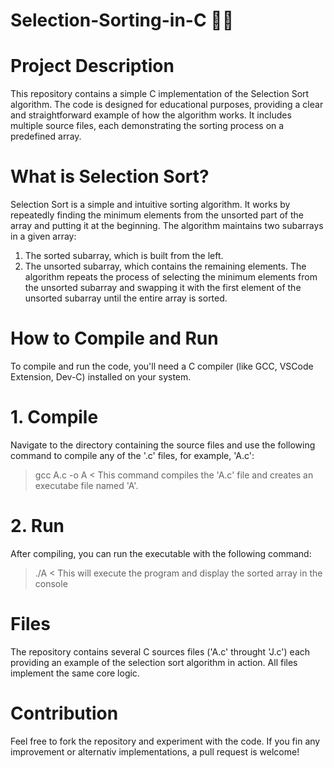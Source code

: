 # Selection-Sorting-in-C 👨‍💻

# Project Description
This repository contains a simple C implementation of the Selection Sort algorithm. The code is designed for educational purposes, providing a clear and straightforward example of how the algorithm works. It includes multiple source files, each demonstrating the sorting process on a predefined array.

# What is Selection Sort?
Selection Sort is a simple and intuitive sorting algorithm. It works by repeatedly finding the minimum elements from the unsorted part of the array and putting it at the beginning. The algorithm maintains two subarrays in a given array:
  1.  The sorted subarray, which is built from the left.
  2.  The unsorted subarray, which contains the remaining elements.
The algorithm repeats the process of selecting the minimum elements from the unsorted subarray and swapping it with the first element of the unsorted subarray until the entire array is sorted.

# How to Compile and Run
To compile and run the code, you'll need a C compiler (like GCC, VSCode Extension, Dev-C) installed on your system.

#  1.  Compile
Navigate to the directory containing the source files and use the following command to compile any of the '.c' files, for example, 'A.c':
  >  gcc A.c -o A <
This command compiles the 'A.c' file and creates an executabe file named 'A'.

#  2.  Run
After compiling, you can run the executable with the following command:
  >  ./A <
This will execute the program and display the sorted array in the console

#  Files
The repository contains several C sources files ('A.c' throught 'J.c') each providing an example of the selection sort algorithm in action. All files implement the same core logic.

# Contribution
Feel free to fork the repository and experiment with the code. If you fin any improvement or alternativ implementations, a pull request is welcome!

